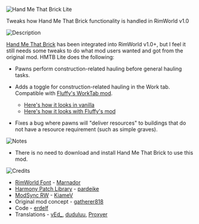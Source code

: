 ![Hand Me That Brick Lite](https://i.imgur.com/3LrH9qi.png)

Tweaks how Hand Me That Brick functionality is handled in RimWorld v1.0

![Description](https://i.imgur.com/OG6xUzd.png)

[Hand Me That Brick](https://github.com/DingoDjango/HandMeThatBrick) has been integrated into RimWorld v1.0+, but I feel it still needs some tweaks to do what mod users wanted and got from the original mod. HMTB Lite does the following:

- Pawns perform construction-related hauling before general hauling tasks.

- Adds a toggle for construction-related hauling in the Work tab. Compatible with [Fluffy's WorkTab mod](https://github.com/FluffierThanThou/WorkTab).
  - [Here's how it looks in vanilla](https://i.imgur.com/8Ooq2ya.jpg)
  - [Here's how it looks with Fluffy's mod](https://i.imgur.com/kScn6We.jpg)

- Fixes a bug where pawns will "deliver resources" to buildings that do not have a resource requirement (such as simple graves).

![Notes](https://i.imgur.com/GSbppLC.png)

- There is no need to download and install Hand Me That Brick to use this mod.

![Credits](https://i.imgur.com/M5vIOEd.png)

- [RimWorld Font](https://ludeon.com/forums/index.php?topic=11022.0) - [Marnador](https://ludeon.com/forums/index.php?action=profile;u=36313)
- [Harmony Patch Library](https://github.com/pardeike/Harmony) - [pardeike](https://www.patreon.com/pardeike/overview)
- [ModSync RW](https://github.com/KiameV/rimworld-modsync-rw) - [KiameV](https://github.com/KiameV)
- Original mod concept - [gatherer818](https://steamcommunity.com/id/gatherer818)
- Code - [erdelf](https://github.com/erdelf)
- Translations - [vEd_](https://github.com/vednic), [duduluu](https://github.com/duduluu), [Proxyer](https://github.com/Proxyer)
